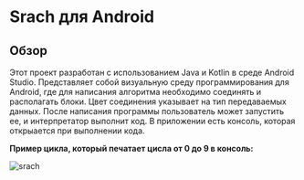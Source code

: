 # Srach для Android

## Обзор

Этот проект разработан с использованием Java и Kotlin в среде Android Studio. Представляет собой визуальную среду программирования для Android, где для написания алгоритма необходимо соединять и располагать блоки. Цвет соединения указывает на тип передаваемых данных. После написания программы пользователь может запустить ее, и интерпретатор выполнит код. В приложении есть консоль, которая открыается при выполнении кода.


**Пример цикла, который печатает цисла от 0 до 9 в консоль:**

![srach](https://github.com/L11D/Srach/assets/51267703/b4f6fee2-0e64-4608-b660-63c2878b745e)
